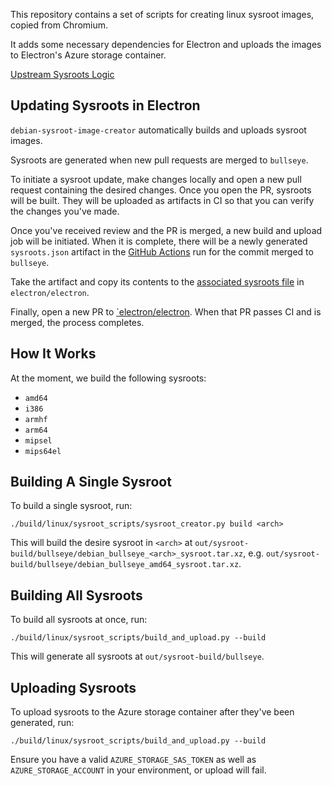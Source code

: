This repository contains a set of scripts for creating linux sysroot images, copied from Chromium.

It adds some necessary dependencies for Electron and uploads the images to Electron's Azure storage container.

[Upstream Sysroots Logic](https://chromium.googlesource.com/chromium/src/+/master/build/linux/sysroot_scripts/)

## Updating Sysroots in Electron

`debian-sysroot-image-creator` automatically builds and uploads sysroot images.

Sysroots are generated when new pull requests are merged to `bullseye`.

To initiate a sysroot update, make changes locally and open a new pull request containing the desired changes. Once you open the PR, sysroots will be built. They will be uploaded as artifacts in CI so that you can verify the changes you've made.

Once you've received review and the PR is merged, a new build and upload job will be initiated. When it is complete, there will be a newly generated `sysroots.json` artifact in the [GitHub Actions](https://github.com/electron/debian-sysroot-image-creator/actions/workflows/build.yml) run for the commit merged to `bullseye`.

Take the artifact and copy its contents to the [associated sysroots file](https://github.com/electron/electron/blob/main/script/sysroots.json) in `electron/electron`.

Finally, open a new PR to [`electron/electron](https://github.com/electron/electron/). When that PR passes CI and is merged, the process completes.

## How It Works

At the moment, we build the following sysroots:

* `amd64`
* `i386`
* `armhf`
* `arm64`
* `mipsel`
* `mips64el`

## Building A Single Sysroot

To build a single sysroot, run:

```console
./build/linux/sysroot_scripts/sysroot_creator.py build <arch>
```

This will build the desire sysroot in `<arch>` at `out/sysroot-build/bullseye/debian_bullseye_<arch>_sysroot.tar.xz`, e.g. `out/sysroot-build/bullseye/debian_bullseye_amd64_sysroot.tar.xz`.

## Building All Sysroots

To build all sysroots at once, run:

```console
./build/linux/sysroot_scripts/build_and_upload.py --build
```

This will generate all sysroots at `out/sysroot-build/bullseye`.

## Uploading Sysroots

To upload sysroots to the Azure storage container after they've been generated, run:

```console
./build/linux/sysroot_scripts/build_and_upload.py --build
```

Ensure you have a valid `AZURE_STORAGE_SAS_TOKEN` as well as `AZURE_STORAGE_ACCOUNT` in your environment, or upload will fail.

